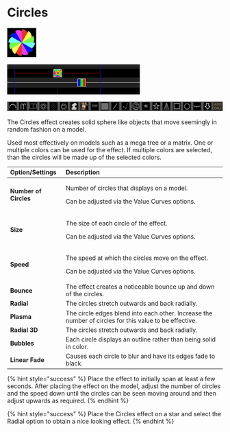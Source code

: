 # Circles

![Icon](../../.gitbook/assets/image%20%28349%29.png)

![Sequencer Grid](../../.gitbook/assets/image%20%28392%29.png)

![](../../.gitbook/assets/image%20%28190%29.png)

The Circles effect creates solid sphere like objects that move seemingly in random fashion on a model.

Used most effectively on models such as a mega tree or a matrix.  One or multiple colors can be used for the effect. If multiple colors are selected, than the circles will be made up of the selected colors.

<table>
  <thead>
    <tr>
      <th style="text-align:left">Option/Settings</th>
      <th style="text-align:left">Description</th>
    </tr>
  </thead>
  <tbody>
    <tr>
      <td style="text-align:left"><b>Number of Circles</b>
      </td>
      <td style="text-align:left">
        <p>Number of circles that displays on a model.</p>
        <p>Can be adjusted via the Value Curves options.</p>
      </td>
    </tr>
    <tr>
      <td style="text-align:left"><b>Size</b>
      </td>
      <td style="text-align:left">
        <p>The size of each circle of the effect.</p>
        <p>Can be adjusted via the Value Curves options.</p>
      </td>
    </tr>
    <tr>
      <td style="text-align:left"><b>Speed</b>
      </td>
      <td style="text-align:left">
        <p>The speed at which the circles move on the effect.</p>
        <p>Can be adjusted via the Value Curves options.</p>
      </td>
    </tr>
    <tr>
      <td style="text-align:left"><b>Bounce</b>
      </td>
      <td style="text-align:left">The effect creates a noticeable bounce up and down of the circles.</td>
    </tr>
    <tr>
      <td style="text-align:left"><b>Radial</b>
      </td>
      <td style="text-align:left">The circles stretch outwards and back radially.</td>
    </tr>
    <tr>
      <td style="text-align:left"><b>Plasma</b>
      </td>
      <td style="text-align:left">The circle edges blend into each other. Increase the number of circles
        for this value to be effective.</td>
    </tr>
    <tr>
      <td style="text-align:left"><b>Radial 3D</b>
      </td>
      <td style="text-align:left">The circles stretch outwards and back radially.</td>
    </tr>
    <tr>
      <td style="text-align:left"><b>Bubbles</b>
      </td>
      <td style="text-align:left">Each circle displays an outline rather than being solid in color.</td>
    </tr>
    <tr>
      <td style="text-align:left"><b>Linear Fade</b>
      </td>
      <td style="text-align:left">Causes each circle to blur and have its edges fade to black.</td>
    </tr>
  </tbody>
</table>{% hint style="success" %}
Place the effect to initially span at least a few seconds.  After placing the effect on the model, adjust the number of circles and the speed down until the circles can be seen moving around and then adjust upwards as required.
{% endhint %}

{% hint style="success" %}
Place the Circles effect on a star and select the Radial option to obtain a nice looking effect.
{% endhint %}

